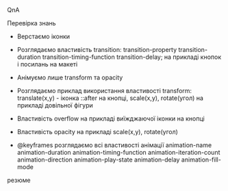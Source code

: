 QnA

Перевірка знань

- Верстаємо іконки
- Розглядаємо властивість transition: transition-property transition-duration
  transition-timing-function transition-delay; на прикладі кнопок і посилань на
  макеті
- Анімуємо лише transform та opacity
- Розглядаємо приклад використання властивості transform: translate(x,y) -
  іконка ::after на кнопці, scale(x,y), rotate(угол) на прикладі довільної
  фігури

- Властивість overflow на прикладі виїжджаючої іконки на кнопці
- Властивість opacity на прикладі scale(x,y), rotate(угол)
- @keyframes розглядаємо всі властивості анімації animation-name
  animation-duration animation-timing-function animation-iteration-count
  animation-direction animation-play-state animation-delay animation-fill-mode

резюме
